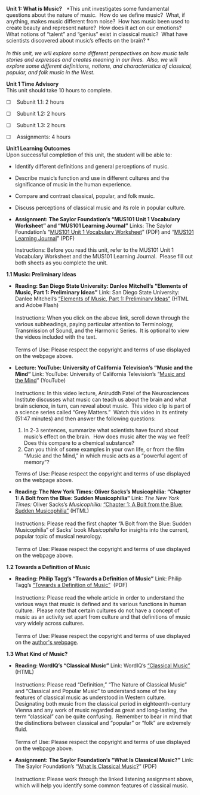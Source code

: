 **Unit 1: What is Music?** <span id="1"></span> 
*This unit investigates some fundamental questions about the nature of
music.  How do we define music?  What, if anything, makes music
different from noise?  How has music been used to create beauty and
represent nature?  How does it act on our emotions?  What notions of
“talent” and “genius” exist in classical music?  What have scientists
discovered about music’s effects on the brain? *  
    
 *In this unit, we will explore some different perspectives on how music
tells stories and expresses and creates meaning in our lives.  Also, we
will explore some different definitions, notions, and characteristics of
classical, popular, and folk music in the West.*

**Unit 1 Time Advisory**  
This unit should take 10 hours to complete.  
  
 ☐    Subunit 1.1: 2 hours  
  
 ☐    Subunit 1.2: 2 hours  
  
 ☐    Subunit 1.3: 2 hours  
  
 ☐    Assignments: 4 hours

**Unit1 Learning Outcomes**  
Upon successful completion of this unit, the student will be able to:  
  
-   Identify different definitions and general perceptions of music.
-   Describe music’s function and use in different cultures and the
    significance of music in the human experience.
-   Compare and contrast classical, popular, and folk music.
-   Discuss perceptions of classical music and its role in popular
    culture.

-   **Assignment: The Saylor Foundation’s “MUS101 Unit 1 Vocabulary
    Worksheet” and “MUS101 Learning Journal”**
    Links: The Saylor Foundation’s “[MUS101 Unit 1 Vocabulary
    Worksheet](http://www.saylor.org/site/wp-content/uploads/2011/07/MUS101-Unit-1-VOCABULARY-WORKSHEET_FINAL.pdf)”
    (PDF) and “[MUS101 Learning
    Journal](http://www.saylor.org/site/wp-content/uploads/2011/07/MUS-101-UNIT-1-LEARNING-JOURNAL-REFLECTIONS_FINAL.pdf)”
    (PDF)  
      
     Instructions: Before you read this unit, refer to the MUS101 Unit 1
    Vocabulary Worksheet and the MUS101 Learning Journal.  Please fill
    out both sheets as you complete the unit. 

**1.1 Music: Preliminary Ideas** <span id="1.1"></span> 
-   **Reading: San Diego State University: Danlee Mitchell’s “Elements
    of Music, Part 1: Preliminary Ideas”**
    Link: San Diego State University: Danlee Mitchell’s [“Elements of
    Music, Part 1: Preliminary
    Ideas”](http://trumpet.sdsu.edu/M345/Elements_of_Music1.html) (HTML
    and Adobe Flash)  
        
     Instructions: When you click on the above link, scroll down through
    the various subheadings, paying particular attention to Terminology,
    Transmission of Sound, and the Harmonic Series.  It is optional to
    view the videos included with the text.  
        
     Terms of Use: Please respect the copyright and terms of use
    displayed on the webpage above. 

-   **Lecture: YouTube: University of California Television’s “Music and
    the Mind”**
    Link: YouTube: University of California Television’s “[Music and the
    Mind](http://www.youtube.com/watch?v=ZgKFeuzGEns)” (YouTube)  
        
     Instructions: In this video lecture, Aniruddh Patel of the
    Neurosciences Institute discusses what music can teach us about the
    brain and what brain science, in turn, can reveal about music.  This
    video clip is part of a science series called “Grey Matters.”  Watch
    this video in its entirety (51:47 minutes) and then answer the
    following questions:  

    1.  In 2-3 sentences, summarize what scientists have found about
        music’s effect on the brain.  How does music alter the way we
        feel?  Does this compare to a chemical substance?
    2.  Can you think of some examples in your own life, or from the
        film “Music and the Mind,” in which music acts as a “powerful
        agent of memory”?

    Terms of Use: Please respect the copyright and terms of use
    displayed on the webpage above. 

-   **Reading: The New York Times: Oliver Sacks’s Musicophilia: “Chapter
    1: A Bolt from the Blue: Sudden Musicophilia”**
    Link: *The New York Times:* Oliver Sacks’s *Musicophilia:* [“Chapter
    1: A Bolt from the Blue: Sudden
    Musicophilia”](http://www.nytimes.com/2007/10/28/books/review/1028-1st-sacks.html)
    (HTML)  
        
     Instructions: Please read the first chapter “A Bolt from the Blue:
    Sudden Musicophilia” of Sacks’ book *Musicophilia* for insights into
    the current, popular topic of musical neurology.  
        
     Terms of Use: Please respect the copyright and terms of use
    displayed on the webpage above. 

**1.2 Towards a Definition of Music** <span id="1.2"></span> 
-   **Reading: Philip Tagg’s “Towards a Definition of Music”**
    Link: Philip Tagg’s [“Towards a Definition of
    Music”](http://www.tagg.org/teaching/musdef.pdf)  (PDF)  
        
     Instructions: Please read the whole article in order to understand
    the various ways that music is defined and its various functions in
    human culture.  Please note that certain cultures do not have a
    concept of music as an activity set apart from culture and that
    definitions of music vary widely across cultures.  
        
     Terms of Use: Please respect the copyright and terms of use
    displayed on the [author's webpage](http://www.tagg.org/).

**1.3 What Kind of Music?** <span id="1.3"></span> 
-   **Reading: WordIQ’s “Classical Music”**
    Link: WordIQ’s [“Classical
    Music”](http://www.wordiq.com/definition/Classical_music) (HTML)  
        
     Instructions: Please read “Definition,” “The Nature of Classical
    Music” and “Classical and Popular Music” to understand some of the
    key features of classical music as understood in Western culture. 
    Designating both music from the classical period in
    eighteenth-century Vienna and any work of music regarded as great
    and long-lasting, the term “classical” can be quite confusing.
     Remember to bear in mind that the distinctions between classical
    and “popular” or “folk” are extremely fluid.  
        
     Terms of Use: Please respect the copyright and terms of use
    displayed on the webpage above. 

-   **Assignment: The Saylor Foundation’s “What Is Classical Music?”**
    Link: The Saylor Foundation’s “[What Is Classical
    Music?](http://www.saylor.org/site/wp-content/uploads/2011/07/MUS-101-Subunit-1.3-What-Is-Classical-Music_FINAL.pdf)”
    (PDF)  
        
     Instructions: Please work through the linked listening assignment
    above, which will help you identify some common features of
    classical music.  


